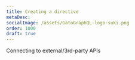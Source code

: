 ```yaml
---
title: Creating a directive
metaDesc:
socialImage: /assets/GatoGraphQL-logo-suki.png
order: 1000
draft: true
---
```


Connecting to external/3rd-party APIs

